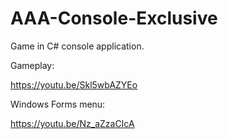 # AAA-Console-Exclusive
Game in C# console application.

Gameplay:

https://youtu.be/Skl5wbAZYEo

Windows Forms menu:

https://youtu.be/Nz_aZzaCIcA
